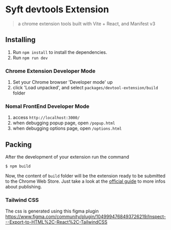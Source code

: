 # Syft devtools Extension

> a chrome extension tools built with Vite + React, and Manifest v3

## Installing

1. Run `npm install` to install the dependencies.
2. Run `npm run dev`

### Chrome Extension Developer Mode

1. Set your Chrome browser 'Developer mode' up
2. click 'Load unpacked', and select `packages/devtool-extension/build` folder

### Nomal FrontEnd Developer Mode

1. access `http://localhost:3000/`
2. when debugging popup page, open `/popup.html`
3. when debugging options page, open `/options.html`

## Packing

After the development of your extension run the command

```shell
$ npm build
```

Now, the content of `build` folder will be the extension ready to be submitted to the Chrome Web Store. Just take a look at the [official guide](https://developer.chrome.com/webstore/publish) to more infos about publishing.

### Tailwind CSS

The css is generated using this figma plugin
https://www.figma.com/community/plugin/1049994768493726219/Inspect---Export-to-HTML%2C-React%2C-TailwindCSS
